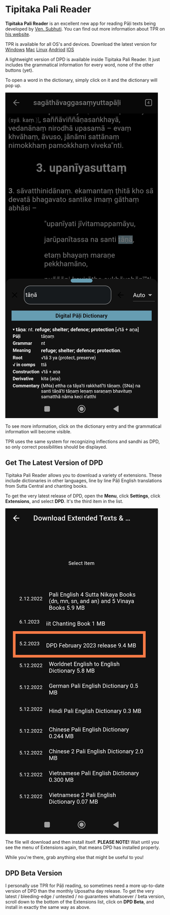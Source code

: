 # Tipitaka Pali Reader

**Tipitaka Pali Reader** is an excellent new app for reading Pāḷi texts being developed by [Ven. Subhuti](https://americanmonk.org/). You can find out more information about TPR on [his website](https://americanmonk.org/tipitaka-pali-reader/).

TPR is available for all OS's and devices. Download the latest version for [Windows](https://apps.microsoft.com/store/detail/tipitaka-pali-reader/9MTH9TD82TGR?hl=en-ms&gl=ms) [Mac](https://apps.apple.com/us/app/tipitaka-pali-reader/id1541426949) [Linux](https://drive.google.com/file/d/1bZ0KuFGGCkTTl3F6yBRJ9_6u93RxDPnp/view?usp=share_link) [Andriod](https://play.google.com/store/apps/details?id=com.paauk.tipitakapalireader) [IOS](https://apps.apple.com/us/app/tipitaka-pali-reader/id1541426949)

A lightweight version of DPD is available inside Tipitaka Pali Reader. It just includes the grammatical information for every word, none of the other buttons (yet).

To open a word in the dictionary, simply click on it and the dictionary will pop up. 

![click_word](pics/tpr/click_word.jpg)

To see more information, click on the dictionary entry and the grammatical information will become visible. 

TPR uses the same system for recognizing inflections and sandhi as DPD, so only correct possibilities should be displayed.

## Get The Latest Version of DPD

Tipitaka Pali Reader allows you to download a variety of extensions. These include dictionaries in other languages, line by line Pāḷi English translations from Sutta Central and chanting books.

To get the very latest release of DPD, open the **Menu**, click **Settings**, click **Extensions**, and select **DPD**. It's the third item in the list. 

![extension](pics/tpr/extensions.jpg)

The file will download and then install itself. **PLEASE NOTE!** Wait until you see the menu of Extensions again, that means DPD has installed properly.

While you're there, grab anything else that might be useful to you! 

## DPD Beta Version

I personally use TPR for Pāḷi reading, so sometimes need a more up-to-date version of DPD than the monthly Uposatha day release. To get the very latest / bleeding-edge / untested / no guarantees whatsoever / beta version, scroll down to the bottom of the Extensions list, click on **DPD Beta**, and install in exactly the same way as above.


